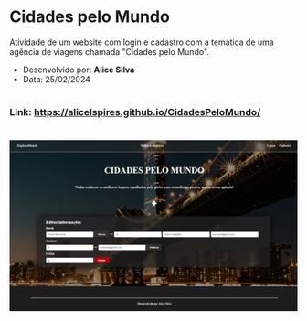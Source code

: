 # Cidades pelo Mundo

<p> Atividade de um website com login e cadastro com a temática de uma agência de viagens chamada "Cidades pelo Mundo". </p>

- Desenvolvido por: **Alice Silva** 
- Data: 25/02/2024
  
#
### Link: https://alicelspires.github.io/CidadesPeloMundo/
#

<img src="./img/SiteCidadesPeloMundo-Ativ-DevWebII-25-02.png" alt="layout Website">
